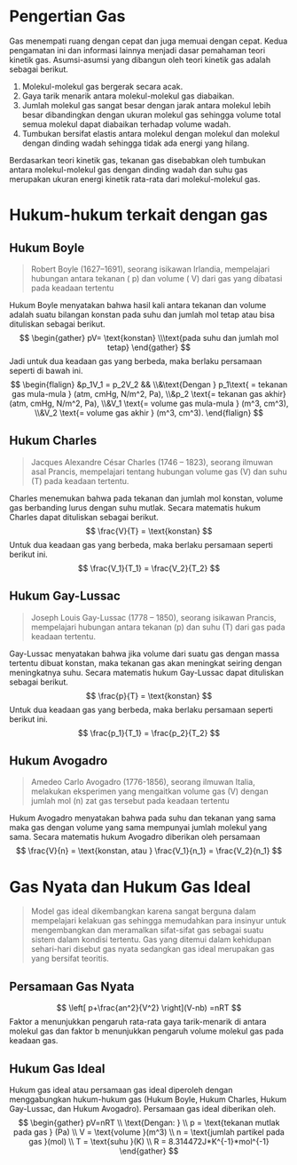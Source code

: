 # Pengertian Gas
Gas menempati ruang dengan cepat dan juga memuai dengan cepat.
Kedua pengamatan ini dan informasi lainnya menjadi dasar pemahaman
teori kinetik gas. Asumsi-asumsi yang dibangun oleh teori kinetik gas adalah
sebagai berikut.
1. Molekul-molekul gas bergerak secara acak.
2. Gaya tarik menarik antara molekul-molekul gas diabaikan.
3. Jumlah molekul gas sangat besar dengan jarak antara molekul lebih besar dibandingkan dengan ukuran molekul gas sehingga volume total semua molekul dapat diabaikan terhadap volume wadah.
4. Tumbukan bersifat elastis antara molekul dengan molekul dan molekul dengan dinding wadah sehingga tidak ada energi yang hilang.

Berdasarkan teori kinetik gas, tekanan gas disebabkan oleh tumbukan
antara molekul-molekul gas dengan dinding wadah dan suhu gas merupakan
ukuran energi kinetik rata-rata dari molekul-molekul gas.

# Hukum-hukum terkait dengan gas
## Hukum Boyle
>Robert Boyle (1627–1691), seorang isikawan Irlandia, mempelajari hubungan antara tekanan ( p) dan volume ( V) dari gas yang dibatasi pada keadaan tertentu

Hukum Boyle menyatakan bahwa hasil kali antara tekanan dan volume
adalah suatu bilangan konstan pada suhu dan jumlah mol tetap atau bisa
dituliskan sebagai berikut.
$$
\begin{gather}
pV= \text{konstan} 
\\\text{pada suhu dan jumlah mol tetap}
\end{gather}
$$
Jadi untuk dua keadaan gas yang berbeda, maka berlaku persamaan seperti di bawah ini.
$$
\begin{flalign}
&p_1V_1 = p_2V_2 &&
\\&\text{Dengan } p_1\text{ = tekanan gas mula-mula } (atm, cmHg, N/m^2, Pa),
\\&p_2 \text{= tekanan gas akhir}  (atm, cmHg, N/m^2, Pa),
\\&V_1 \text{= volume gas mula-mula } (m^3, cm^3),
\\&V_2 \text{= volume gas akhir } (m^3, cm^3).
\end{flalign}
$$
## Hukum Charles
>Jacques Alexandre César Charles (1746 – 1823), seorang ilmuwan asal Prancis, mempelajari tentang hubungan volume gas (V) dan suhu (T) pada keadaan tertentu.

Charles menemukan bahwa pada tekanan dan jumlah mol konstan,
volume gas berbanding lurus dengan suhu mutlak. Secara matematis hukum
Charles dapat dituliskan sebagai berikut.
$$
\frac{V}{T} = \text{konstan}
$$
Untuk dua keadaan gas yang berbeda, maka berlaku persamaan seperti berikut ini.
$$
\frac{V_1}{T_1} = \frac{V_2}{T_2}
$$
## Hukum Gay-Lussac
>Joseph Louis Gay-Lussac (1778 – 1850), seorang isikawan Prancis, mempelajari hubungan antara tekanan (p) dan suhu (T) dari gas pada keadaan tertentu.

Gay-Lussac menyatakan bahwa jika volume dari suatu gas dengan massa
tertentu dibuat konstan, maka tekanan gas akan meningkat seiring dengan
meningkatnya suhu. Secara matematis hukum Gay-Lussac dapat dituliskan
sebagai berikut.
$$
\frac{p}{T} = \text{konstan}
$$
Untuk dua keadaan gas yang berbeda, maka berlaku persamaan seperti berikut ini.
$$
\frac{p_1}{T_1} = \frac{p_2}{T_2}
$$
## Hukum Avogadro
>Amedeo Carlo Avogadro (1776-1856), seorang ilmuwan Italia, melakukan
eksperimen yang mengaitkan volume gas (V) dengan jumlah mol (n) zat gas
tersebut pada keadaan tertentu

Hukum Avogadro menyatakan bahwa pada suhu dan tekanan yang sama
maka gas dengan volume yang sama mempunyai jumlah molekul yang sama.
Secara matematis hukum Avogadro diberikan oleh persamaan
$$
\frac{V}{n} = \text{konstan, atau } \frac{V_1}{n_1} = \frac{V_2}{n_1}
$$
# Gas Nyata dan Hukum Gas Ideal
> Model gas ideal dikembangkan karena sangat berguna dalam mempelajari
> kelakuan gas sehingga memudahkan para insinyur untuk mengembangkan
> dan meramalkan sifat-sifat gas sebagai suatu sistem dalam kondisi tertentu. Gas yang ditemui dalam kehidupan sehari-hari disebut gas nyata sedangkan gas ideal merupakan gas yang bersifat teoritis.

## Persamaan Gas Nyata
$$
\left[
p+\frac{an^2}{V^2}
\right](V-nb) =nRT
$$
Faktor a menunjukkan pengaruh rata-rata gaya tarik-menarik di antara
molekul gas dan faktor b menunjukkan pengaruh volume molekul gas pada
keadaan gas.

## Hukum Gas Ideal
Hukum gas ideal atau persamaan gas ideal diperoleh dengan
menggabungkan hukum-hukum gas (Hukum Boyle,
Hukum Charles, Hukum Gay-Lussac, dan Hukum Avogadro). Persamaan gas
ideal diberikan oleh.
$$
\begin{gather} 
pV=nRT \\
\text{Dengan: } \\
p = \text{tekanan mutlak pada gas } (Pa) \\
V = \text{volume }(m^3) \\
n = \text{jumlah partikel pada gas }(mol) \\
T = \text{suhu }(K) \\
R = 8.314472J*K^{-1}*mol^{-1}
\end{gather}
$$
